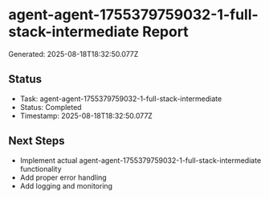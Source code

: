 # agent-agent-1755379759032-1-full-stack-intermediate Report

Generated: 2025-08-18T18:32:50.077Z

## Status
- Task: agent-agent-1755379759032-1-full-stack-intermediate
- Status: Completed
- Timestamp: 2025-08-18T18:32:50.077Z

## Next Steps
- Implement actual agent-agent-1755379759032-1-full-stack-intermediate functionality
- Add proper error handling
- Add logging and monitoring
